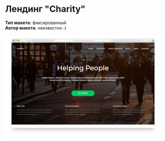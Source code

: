 # Лендинг "Charity"

**Тип макета:** фиксированный<br>
**Автор макета:** неизвестно :(

![alt text](https://github.com/batogov/charity-layout/blob/master/screenshots/screenshot-1.jpg "Внешний вид")
